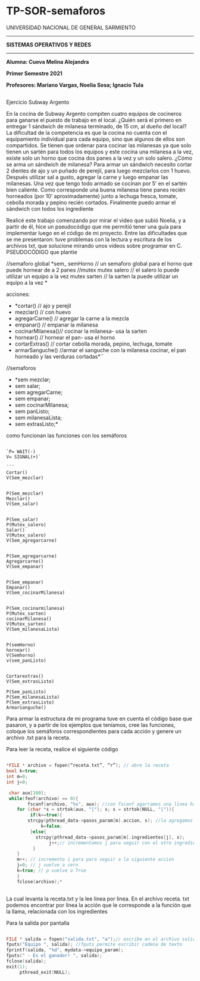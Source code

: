 # TP-SOR-semaforos

UNIVERSIDAD NACIONAL DE GENERAL SARMIENTO


------------

**SISTEMAS OPERATIVOS Y REDES**

****

**Alumna: Cueva Melina Alejandra**

**Primer Semestre 2021**

**Profesores: Mariano Vargas, Noelia Sosa; Ignacio Tula**
## 
Ejercicio Subway Argento

En la cocina de Subway Argento compiten cuatro equipos de cocineros para ganarse el puesto de trabajo en el local.
¿Quién será el primero en entregar 1 sándwich de milanesa terminado, de 15 cm, al dueño del local?
La dificultad de la competencia es que la cocina no cuenta con el equipamiento individual para cada equipo, sino que algunos de ellos son compartidos.
Se tienen que ordenar para cocinar las milanesas ya que solo tienen un sartén para todos los equipos y este cocina una milanesa a la vez, existe solo un horno que cocina dos panes a la vez y un solo salero.
¿Cómo se arma un sándwich de milanesa?
Para armar un sándwich necesito cortar 2 dientes de ajo y un puñado de perejil, para luego mezclarlos con 1 huevo.
Después utilizar sal a gusto, agregar la carne y luego empanar las milanesas.
Una vez que tengo todo armado se cocinan por 5’ en el sartén bien caliente.
Como corresponde una buena milanesa tiene panes recién horneados (por 10’ aproximadamente) junto a lechuga fresca, tomate, cebolla morada y pepino recién cortados.
Finalmente puedo armar el sándwich con todos los ingrediente

Realicé este trabajo comenzando por mirar el video que subió Noelia, y a partir de él, hice un pseudocódigo que me permitió tener una guía para implementar luego en el código de mi proyecto.
Entre las dificultades que se me presentaron: tuve problemas con la lectura y escritura de los archivos txt, que solucione mirando unos videos sobre programar en C.
PSEUDOCÓDIGO que plantie

//semaforo global
*sem_ semHorno // un semaforo global para el horno que puede hornear de a 2 panes
//mutex
mutex salero // el salero lo puede utilizar un equipo a la vez
mutex sarten // la sarten la puede utilizar un equipo a la vez
*

acciones:
- *cortar() // ajo y perejil
- mezclar() // con huevo
- agregarCarne() // agregar la carne a la mezcla
- empanar() // empanar la milanesa
- cocinarMilanesa()// cocinar la milanesa- usa la sarten
- hornear() // hornear el pan- usa el horno
- cortarExtras() // cortar cebolla morada, pepino, lechuga, tomate
- armarSanguche() //armar el sanguche con la milanesa cocinar, el pan horneado y las verduras cortadas*``

//semaforos
- *sem mezclar;
- sem salar;
- sem agregarCarne;
- sem empanar;
- sem cocinarMilanesa;
- sem panListo;
- sem milanesaLista;
- sem extrasListo;*

como funcionan las funciones con los semáforos
```

`P= WAIT(-)
V= SIGNAL(+)`

´´´
Cortar()
V(Sem_mezclar)


P(Sem_mezclar)
Mezclar()
V(Sem_salar)


P(Sem_salar)
P(Mutex_salero)
Salar()
V(Mutex_salero)
V(Sem_agregarcarne)


P(Sem_agregarcarne)
Agregarcarne()
V(Sem_empanar)


P(Sem_empanar)
Empanar()
V(Sem_cocinarMilanesa)


P(Sem_cocinarmilanesa)
P(Mutex_sarten)
cocinarMilanesa()
V(Mutex_sarten)
V(Sem_milanesaLista)


P(semHorno)
hornear()
V(Semhorno)
v(sem_panListo)


Cortarextras()
V(Sem_extrasListo)

P(Sem_panListo)
P(Sem_milanesaLista)
P(Sem_extrasListo)
Armarsanguche()

```


Para armar la estructura de mi programa tuve en cuenta el código base que pasaron, y a partir de los ejemplos que teníamos, cree las funciones, coloque los semáforos correspondientes para cada acción y genere un archivo .txt para la receta.

Para leer la receta, realice el siguiente código
```C

*FILE * archivo = fopen(“receta.txt”, “r”); // abre la receta
bool k=true;
int m=0;
int j=0;

 char aux[100];
 while(feof(archivo) == 0){ 
        fscanf(archivo, "%s", aux); //con fscanf agarramos una linea hasta \n y la insertamos en la variable aux
    for (char *s = strtok(aux, "|"); s; s = strtok(NULL, "|")){ 
         if(k==true){ 
        strcpy(pthread_data->pasos_param[m].accion, s); //la agregamos
             k=false; 
         }else{
           strcpy(pthread_data->pasos_param[m].ingredientes[j], s);
                j++;// incrementamos j para seguir con el otro ingrediente
          }
    }
    m++; // incremento i para para seguir a la siguiente accion
    j=0; // j vuelve a cero
    k=true; // p vuelve a True
    }
    fclose(archivo);*
    
```
La cual levanta la receta.txt y la lee linea por linea. En el archivo receta. txt podemos encontrar por línea la acción que le corresponde a la función que la llama, relacionada con los ingredientes

Para la salida por pantalla

```C

FILE * salida = fopen("salida.txt", "a");// escribe en el archivo salida.txt si existe, sino existe escribe al final del archivo
fputs("Equipo ", salida); //fputs permite escribir cadena de texto
fprintf(salida, "%d", mydata->equipo_param);
fputs(" - Es el ganador! ", salida);
fclose(salida);
exit(1); 
     pthread_exit(NULL);
   
```





         
